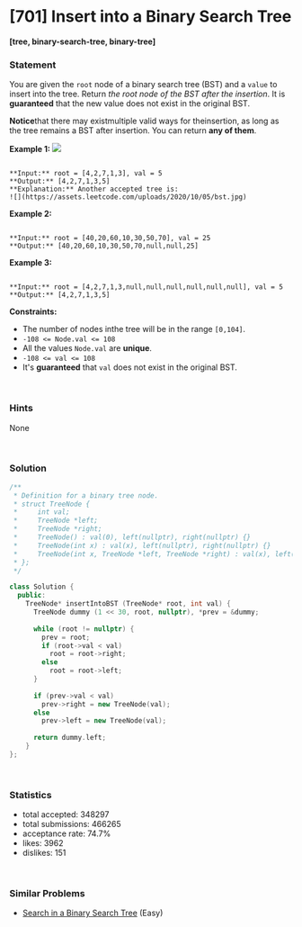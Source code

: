 # [701] Insert into a Binary Search Tree

**[tree, binary-search-tree, binary-tree]**

### Statement

You are given the `root` node of a binary search tree (BST) and a `value` to insert into the tree. Return *the root node of the BST after the insertion*. It is **guaranteed** that the new value does not exist in the original BST.

**Notice**that there may existmultiple valid ways for theinsertion, as long as the tree remains a BST after insertion. You can return **any of them**.


**Example 1:**
![](https://assets.leetcode.com/uploads/2020/10/05/insertbst.jpg)

```

**Input:** root = [4,2,7,1,3], val = 5
**Output:** [4,2,7,1,3,5]
**Explanation:** Another accepted tree is:
![](https://assets.leetcode.com/uploads/2020/10/05/bst.jpg)

```

**Example 2:**

```

**Input:** root = [40,20,60,10,30,50,70], val = 25
**Output:** [40,20,60,10,30,50,70,null,null,25]

```

**Example 3:**

```

**Input:** root = [4,2,7,1,3,null,null,null,null,null,null], val = 5
**Output:** [4,2,7,1,3,5]

```

**Constraints:**
* The number of nodes inthe tree will be in the range `[0,104]`.
* `-108 <= Node.val <= 108`
* All the values `Node.val` are **unique**.
* `-108 <= val <= 108`
* It's **guaranteed** that `val` does not exist in the original BST.


<br>

### Hints

None

<br>

### Solution

```cpp
/**
 * Definition for a binary tree node.
 * struct TreeNode {
 *     int val;
 *     TreeNode *left;
 *     TreeNode *right;
 *     TreeNode() : val(0), left(nullptr), right(nullptr) {}
 *     TreeNode(int x) : val(x), left(nullptr), right(nullptr) {}
 *     TreeNode(int x, TreeNode *left, TreeNode *right) : val(x), left(left), right(right) {}
 * };
 */

class Solution {
  public:
    TreeNode* insertIntoBST (TreeNode* root, int val) {
      TreeNode dummy (1 << 30, root, nullptr), *prev = &dummy;
      
      while (root != nullptr) {
        prev = root;
        if (root->val < val)
          root = root->right;
        else
          root = root->left;
      }
      
      if (prev->val < val)
        prev->right = new TreeNode(val);
      else
        prev->left = new TreeNode(val);
      
      return dummy.left;
    }
};
```

<br>

### Statistics

- total accepted: 348297
- total submissions: 466265
- acceptance rate: 74.7%
- likes: 3962
- dislikes: 151

<br>

### Similar Problems

- [Search in a Binary Search Tree](https://leetcode.com/problems/search-in-a-binary-search-tree) (Easy)

